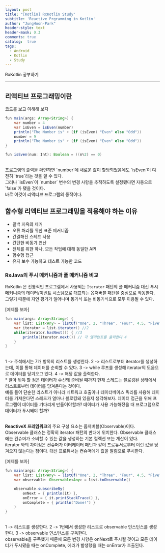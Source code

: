 ```yaml
---
layout: post
title: "[Kotlin] RxKotlin Study"
subtitle: 'Reactive Prgramming in Kotlin'
author: "JungHoon-Park"
header-style: text
header-mask: 0.3
comments: true
catalog:  true
tags:
  - Android
  - Kotlin
  - Study
---
```


RxKotlin 공부하기

---

## 리액티브 프로그래밍이란
코드를 보고 이해해 보자
~~~java
fun main(args: Array<String>) {
    var number = 4
    var isEven = isEven(number)
    println("The Number is" + (if (isEven) "Even" else "Odd"))
    number = 9
    println("The Number is" + (if (isEven) "Even" else "Odd"))
}

fun isEven(num: Int): Boolean = ((n%2) == 0)
~~~
<br/>
프로그램의 출력을 확인하면 `number`에 새로운 값이 할당되었음에도 `isEven`이 여전히 `true`라는 것을 알 수 있다.<br/>
그러나 `isEven`이 `number` 변수의 변경 사항을 추적하도록 설정됐다면 자동으로 `false`가 됐을 것이다.<br/>
바로 이것이 리액티브 프로그램의 동작이다.


## 함수형 리액티브 프로그래밍을 적용해야 하는 이유
- 콜백 지옥의 제거
- 오류 처리를 위한 표준 메커니즘
- 간결해진 스레드 사용
- 간단한 비동기 연산
- 전체를 위한 하나, 모든 작업에 대해 동일한 API
- 함수형 접근
- 유지 보수 가능하고 테스트 가능한 코드

### RxJava의 푸시 메커니즘과 풀 메커니즘 비교

RxKotlin 은 전통적인 프로그램에서 사용되는 `Iterator` 패턴의 풀 메커니즘 대신 푸시 메커니즘의 데이터/이벤트 시스템으로 대표되는 옵저버블 패턴을 중심으로 작동한다. 그렇기 때문에 지연 평가가 일어나며 동기식 또는 비동기식으로 모두 이용될 수 있다.

[예제를 보자]
~~~java
fun main(args: Array<String>) {
    var list: List<Any> = listOf("One", 2, "Three", "Four", 4.5, "Five", 6.0f) //1
    var iterator = list.iterator() //2
    while(iterator.hasNext()) { //3
        println(iterator.next()) // 각 엘리먼트를 출력한다 4
    }
}
~~~
<br/>
1 -> 주석에서는 7개 항목의 리스트를 생성한다.
2 -> 리스트로부터 iterator를 생성하는데, 이를 통해 데이터를 순회할 수 있다.
3 -> while 루프를 생성해 iterator의 도움으로 데이터를 당겨오고 있다.
4 -> 해당 값을 출력한다. <br/>
* 알아 둬야 할 점은 데이터가 수신돼 준비될 때까지 현재 스레드는 블로킹된 상태에서 리스트로부터 데이터를 당겨온다는 것이다.<br/>예를 들어 단순한 리스트가 아니라 네트워크 호출이나 데이터베이스 쿼리를 사용해 데이터를 가져온다면 스레드가 얼마나 블로킹돼 있을지 생각해보자. 데이터 접근을 위해 프로그램이 데이터를 기다리게 만들어야할까? 데이터가 사용 가능해졌을 때 프로그램으로 데이터가 푸시돼야 할까?<br/>

<br/>

**ReactiveX 프레임워크**의 주요 구성 요소는 옵저버블(Observable)이다.<br/>
Observable 클래스는 정확히 iterator 패턴의 반대에 위치한다. Observable 클래스에는 컨슈머가 소비할 수 있는 값을 생성하는 기본 컬렉션 또는 계산이 있다.<br/> iterator 와의 차이점은 컨슈머가 이터레이터 패턴과 같이 프로듀서로부터 이런 값을 당겨오지 않는다는 점이다. 대신 프로듀서는 컨슈머에게 값을 알림으로 푸시한다.

[예제를 보자]
~~~java
fun main(args: Array<String>) {
    var list: List<Any> = listOf("One", 2, "Three", "Four", 4.5, "Five", 6.0f)
    var observable: Observable<Any> = list.toObservable()

    observable.subscribeBy(
        onNext = { println(it) },
        onError = { it.printStackTrace() },
        onComplete = { println("Done!") }
    )
}
~~~
<br/>
1 -> 리스트를 생성한다.
2 -> 1번에서 생성한 리스트로 observable 인스턴스를 생성한다.
3 -> observable 인스턴스를 구독한다.
<br/>
observable을 구독했기 때문에 모든 변경 사항은 onNext로 푸시될 것이고 모든 데이터가 푸시됐을 때는 onComplete, 에러가 발생했을 때는 onError가 호출된다.


